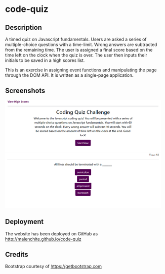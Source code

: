 # code-quiz

## Description
A timed quiz on Javascript fundamentals. Users are asked a series of multiple-choice questions with a time-limit. Wrong answers are subtracted from the remaining time. The user is assigned a final score based on the time left on the clock when the quiz is over. The user then inputs their initials to be saved in a high scores list.

This is an exercise in assigning event functions and manipulating the page through the DOM API. It is written as a single-page application.

## Screenshots
![Start page screenshot](assets/images/start-page.png)  
![Question page screenshot](assets/images/question-page.png)

## Deployment
The website has been deployed on GitHub as http://malenchite.github.io/code-quiz

## Credits
Bootstrap courtesy of https://getbootstrap.com
